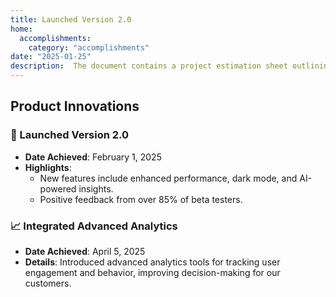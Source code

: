 ```yaml
---
title: Launched Version 2.0
home:
  accomplishments: 
    category: "accomplishments"
date: "2025-01-25"
description:  The document contains a project estimation sheet outlining tasks,effort hours, and timelines across key phases like analysis,design, development, testing, and project management. It includes metrics such as confidence factors, consumed hours, and completion dates.
---
```



## Product Innovations

### 🚀 Launched Version 2.0
- **Date Achieved**: February 1, 2025
- **Highlights**:
  - New features include enhanced performance, dark mode, and AI-powered insights.
  - Positive feedback from over 85% of beta testers.

### 📈 Integrated Advanced Analytics
- **Date Achieved**: April 5, 2025
- **Details**: Introduced advanced analytics tools for tracking user engagement and behavior, improving decision-making for our customers.


